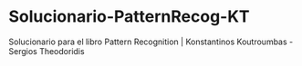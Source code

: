 # Solucionario-PatternRecog-KT
Solucionario para el libro Pattern Recognition | Konstantinos Koutroumbas - Sergios Theodoridis 
